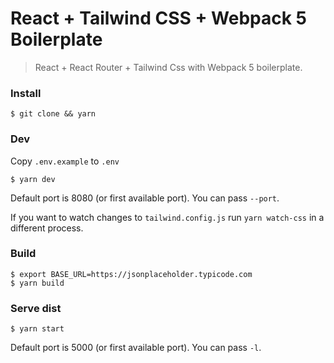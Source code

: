 React + Tailwind CSS + Webpack 5 Boilerplate
===

> React + React Router + Tailwind Css with Webpack 5 boilerplate.


### Install

```$shell
$ git clone && yarn
```

### Dev

Copy `.env.example` to `.env`

```$shell
$ yarn dev
```

Default port is 8080 (or first available port). You can pass `--port`.

If you want to watch changes to `tailwind.config.js` run `yarn watch-css` in a different process.

### Build

```$shell
$ export BASE_URL=https://jsonplaceholder.typicode.com
$ yarn build
```

### Serve dist

```$shell
$ yarn start
```

Default port is 5000 (or first available port). You can pass `-l`.



